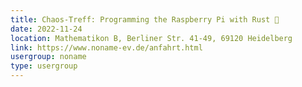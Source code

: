 ```yaml
---
title: Chaos-Treff: Programming the Raspberry Pi with Rust 🦀
date: 2022-11-24
location: Mathematikon B, Berliner Str. 41-49, 69120 Heidelberg
link: https://www.noname-ev.de/anfahrt.html
usergroup: noname
type: usergroup
---
```

